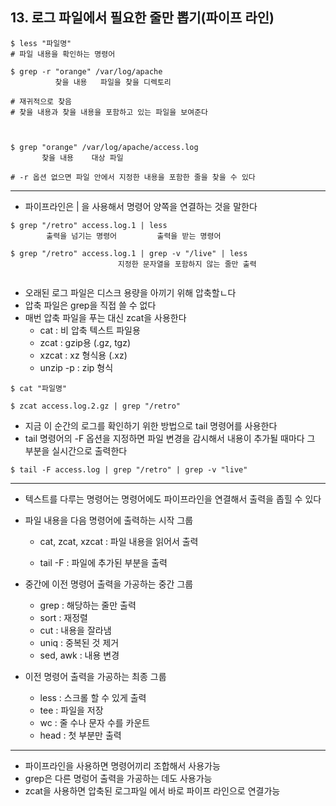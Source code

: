 
## 13. 로그 파일에서 필요한 줄만 뽑기(파이프 라인)

```
$ less "파일명"
# 파일 내용을 확인하는 명령어

$ grep -r "orange" /var/log/apache
          찾을 내용   파일을 찾을 디렉토리

# 재귀적으로 찾음
# 찾을 내용과 찾을 내용을 포함하고 있는 파일을 보여준다



$ grep "orange" /var/log/apache/access.log
       찾을 내용    대상 파일
       
# -r 옵션 없으면 파일 안에서 지정한 내용을 포함한 줄을 찾을 수 있다
```

<hr>

- 파이프라인은 | 을 사용해서 명령어 양쪽을 연결하는 것을 말한다 

```
$ grep "/retro" access.log.1 | less
        출력을 넘기는 명령어         출력을 받는 명령어
        
$ grep "/retro" access.log.1 | grep -v "/live" | less
                        지정한 문자열을 포함하지 않는 줄만 출력


```

- 오래된 로그 파일은 디스크 용량을 아끼기 위해 압축할ㄴ다
- 압축 파일은 grep을 직접 쓸 수 없다
- 매번 압축 파일을 푸는 대신 zcat을 사용한다
    - cat : 비 압축 텍스트 파일용
    - zcat : gzip용 (.gz, tgz)
    - xzcat : xz 형식용 (.xz)
    - unzip -p : zip 형식

```
$ cat "파일명"

$ zcat access.log.2.gz | grep "/retro" 
```

- 지금 이 순간의 로그를 확인하기 위한 방법으로 tail 명령어를 사용한다 
- tail 명령어의 -F 옵션을 지정하면 파일 변경을 감시해서 내용이 추가될 때마다 그 부분을 실시간으로 출력한다 

```
$ tail -F access.log | grep "/retro" | grep -v "live"
```

<hr>

- 텍스트를 다루는 명령어는 명령어에도 파이프라인을 연결해서 출력을 좁힐 수 있다


- 파일 내용을 다음 명령어에 출력하는 시작 그룹
    - cat, zcat, xzcat : 파일 내용을 읽어서 출력

    - tail -F : 파일에 추가된 부분을 출력

- 중간에 이전 명령어 출력을 가공하는 중간 그룹
    - grep : 해당하는 줄만 출력
    - sort : 재정렬
    - cut : 내용을 잘라냄
    - uniq : 중복된 것 제거
    - sed, awk : 내용 변경
    
- 이전 명령어 출력을 가공하는 최종 그룹
    - less : 스크롤 할 수 있게 출력
    - tee : 파일을 저장
    - wc : 줄 수나 문자 수를 카운트
    - head : 첫 부분만 출력
    
    

<hr>

- 파이프라인을 사용하면 명령어끼리 조합해서 사용가능
- grep은 다른 명렁어 출력을 가공하는 데도 사용가능
- zcat을 사용하면 압축된 로그파일 에서 바로 파이프 라인으로 연결가능
